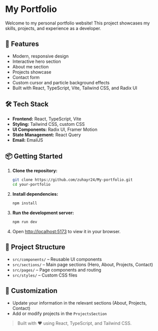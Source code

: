 # My Portfolio

Welcome to my personal portfolio website! This project showcases my skills, projects, and experience as a developer.

## 🚀 Features
- Modern, responsive design
- Interactive hero section
- About me section
- Projects showcase
- Contact form
- Custom cursor and particle background effects
- Built with React, TypeScript, Vite, Tailwind CSS, and Radix UI

## 🛠️ Tech Stack
- **Frontend:** React, TypeScript, Vite
- **Styling:** Tailwind CSS, custom CSS
- **UI Components:** Radix UI, Framer Motion
- **State Management:** React Query
- **Email:** EmailJS

## 📦 Getting Started

1. **Clone the repository:**
   ```sh
   git clone https://github.com/zuhayr24/My-portfolio.git
   cd your-portfolio
   ```
2. **Install dependencies:**
   ```sh
   npm install
   ```
3. **Run the development server:**
   ```sh
   npm run dev
   ```
4. Open [http://localhost:5173](http://localhost:5173) to view it in your browser.

## 📁 Project Structure
- `src/components/` – Reusable UI components
- `src/sections/` – Main page sections (Hero, About, Projects, Contact)
- `src/pages/` – Page components and routing
- `src/styles/` – Custom CSS files

## 📝 Customization
- Update your information in the relevant sections (About, Projects, Contact)
- Add or modify projects in the `ProjectsSection`



> Built with ❤️ using React, TypeScript, and Tailwind CSS.